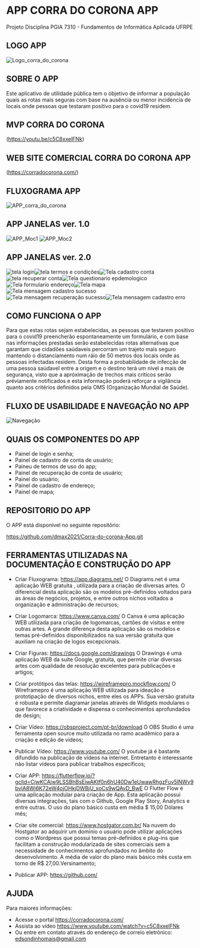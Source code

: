# APP CORRA DO CORONA APP

Projeto Disciplina PGIA 7310 - Fundamentos de Informática Aplicada UFRPE

## LOGO APP
![Logo_corra_do_corona](https://user-images.githubusercontent.com/81516919/113529445-d4f08700-9599-11eb-92a4-e746e900c005.png)

## SOBRE O APP
Este aplicativo de utilidade pública tem o objetivo de informar a população quais
as rotas mais seguras com base na ausência ou menor incidencia de locais onde
pessoas que testaram positivo para o covid19 residem.

## MVP CORRA DO CORONA
(https://youtu.be/c5C8xxelFNk)  

## WEB SITE COMERCIAL CORRA DO CORONA APP
(https://corradocorona.com/)

## FLUXOGRAMA APP
![APP_corra_do_corona](https://user-images.githubusercontent.com/81516919/112786507-c996dc00-902c-11eb-80ec-542e30ccb454.png)


##  APP JANELAS ver. 1.0
![APP_Moc1](https://user-images.githubusercontent.com/81516919/113525786-483fcc00-958d-11eb-9825-5294f1ccf1a8.png)
![APP_Moc2](https://user-images.githubusercontent.com/81516919/113525966-4fb3a500-958e-11eb-8864-e2b78094cada.png)

##  APP JANELAS ver. 2.0
![tela login](https://user-images.githubusercontent.com/81516919/126136951-57b98959-5813-41f4-b02d-6cf6775195e4.JPG)![tela termos e condições](https://user-images.githubusercontent.com/81516919/126137204-f28362ce-488a-47c1-ac3e-6109708420f3.JPG)![Tela cadastro conta](https://user-images.githubusercontent.com/81516919/126136992-e69e44fd-e593-4a95-8640-3423af788930.JPG)![tela recuperar conta](https://user-images.githubusercontent.com/81516919/126137515-eaaf7625-4713-4356-95c3-75e1c8c445f1.JPG)![Tela questionario epdemologico](https://user-images.githubusercontent.com/81516919/126137607-04ad5ce3-d58a-4b74-8dc7-1888b71bc3c9.JPG)![Tela formulario endereço](https://user-images.githubusercontent.com/81516919/126137646-33bde4a2-9d76-45b8-8d35-e5dc690e69ce.JPG)![Tela mapa](https://user-images.githubusercontent.com/81516919/126137685-c1381e89-16f3-4898-86af-9ce56404a4b4.JPG)![Tela mensagem cadastro sucesso](https://user-images.githubusercontent.com/81516919/126137711-823c19ef-5b77-4d71-b066-db83570f8a46.JPG)![Tela mensagem recuperação sucesso](https://user-images.githubusercontent.com/81516919/126137772-35b7b32c-b199-41e4-bbea-ebac974f2739.JPG)![Tela mensagem cadastro erro](https://user-images.githubusercontent.com/81516919/126137785-b15b5231-7a80-451c-8491-300a1ba9c561.JPG)

## COMO FUNCIONA O APP
Para que estas rotas sejam estabelecidas, as pessoas que testarem positivo para o
covid19 preencherão espontaneamente um formulário, e com base nas informações prestadas
serão estabelecidas rotas alternativas que garantam que cidadões saúdaveis percorram
um trajeto mais seguro mantendo o distanciamento num ráio de 50 metros dos locais
onde as pessoas infectadas residem. Desta forma a probabilidade de infecção de uma
pessoa saúdavel entre a origem e o destino terá um nível a mais de segurança, visto que
a apróximação de trechos mais críticos serão préviamente notificados e esta informação
poderá reforçar a vigilância quanto aos critérios definidos pela OMS (Organização Mundial de Saúde).

## FLUXO DE USABILIDADE E NAVEGAÇÃO NO APP
![Navegação](https://user-images.githubusercontent.com/81516919/126157103-ab680580-b9e6-45be-b3e2-b2fe849b6dbc.png)


## QUAIS OS COMPONENTES DO APP
- Painel de login e senha;
- Painel de cadastro de conta de usuário;
- Paineu de termos de uso do app;
- Painel de recuperação de conta de usuário;
- Painel do usuário;
- Painel de cadastro de endereço;
- Painel de mapa;

## REPOSITORIO DO APP
O APP está disponível no seguinte repositório:

https://github.com/dmax2021/Corra-do-corona-App.git

## FERRAMENTAS UTILIZADAS NA DOCUMENTAÇÂO E CONSTRUÇÃO DO APP

- Criar Fluxograma:
https://app.diagrams.net/
O Diagrams.net é uma aplicação WEB gratuita , utilizada para a criação de diversas artes. O diferencial desta aplicação são os modelos pré-definidos voltados para as áreas de negócios, projetos, e entre outros nichos voltados a organização e administração de recursos;

- Criar Logomarca:
https://www.canva.com/
O Canva é uma aplicação WEB utilizada para criação de  logomarcas, cartões de visitas e entre outras artes. A grande diferença desta aplicação são os modelos e temas pré-definidos disponibilizados na sua versão gratuita que auxiliam na criação de logos excepcionais.

- Criar Figuras:
https://docs.google.com/drawings
O Drawings é uma aplicação WEB da suíte Google, gratuita, que permite criar diversas artes com qualidade de resolução excelentes para publicações e artigos;

- Criar protótipos das telas:
https://wireframepro.mockflow.com/
O Wireframepro é uma aplicação WEB utilizada para ideação e prototipação de diversos nichos, entre eles os APPs. Sua versão gratuita é robusta e permite diagramar janelas através de Widgets  modulares o que favorece a criatividade e dispensa o conhecimentos aprofundados de design;

- Criar Vídeo:
https://obsproject.com/pt-br/download
O OBS Studio é uma ferramenta open source muito utilizada no ramo acadêmico para a criação e edição de vídeos;

- Publicar Vídeo:
https://www.youtube.com/
O youtube já é bastante difundido na publicação de vídeos na internet. Entretanto é interessante não listar vídeos para publicar trabalhos específicos;

- Criar APP:
https://flutterflow.io/?gclid=CjwKCAjw9LSSBhBsEiwAKtf0n6hU40Dw1eUwawRhgzFuv5lNWy9bvlA8Wj6K72eW4ojOHkjDWBjU_xoCs9wQAvD_BwE
O Flutter Flow é uma aplicação modular para criação de App. Esta aplicação possui diversas integrações, tais com o Github, Google Play Story, Analytics e entre outras. O uso do plano básico custa em média $ 15,00 Dólares mês;

- Criar site comercial:
https://www.hostgator.com.br/
Na nuvem do Hostgator ao adquirir um domínio o usuário pode utilizar aplicações como o Wordpress que possui temas pré-definidos e plug-ins  que facilitam a construção modularizada de sites comerciais sem a necessidade de conhecimentos aprofundados no âmbito do desenvolvimento. A média de valor do plano mais básico mês custa em torno de R$ 27,00.Versinamento;

- Publicar APP:
https://github.com/ 

## AJUDA
Para maiores informações:
- Acesse o portal https://corradocorona.com/
- Assista ao vídeo https://www.youtube.com/watch?v=c5C8xxelFNk
- Ou entre em contato através do endereço de correio eletrônico: edsondinhomais@gmail.com

